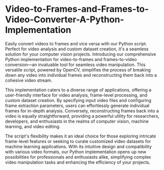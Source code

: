 # Video-to-Frames-and-Frames-to-Video-Converter-A-Python-Implementation
Easily convert videos to frames and vice versa with our Python script. Perfect for video analysis and custom dataset creation, it's a seamless solution for your computer vision projects.
Introducing our comprehensive Python implementation for video-to-frames and frames-to-video conversion—an invaluable tool for seamless video manipulation. This versatile script, powered by OpenCV, simplifies the process of breaking down any video into individual frames and reconstructing them back into a cohesive video stream.

This implementation caters to a diverse range of applications, offering a user-friendly interface for video analysis, frame-level processing, and custom dataset creation. By specifying input video files and configuring frame extraction parameters, users can effortlessly generate individual frames for in-depth analysis. Conversely, reconstructing frames back into a video is equally straightforward, providing a powerful utility for researchers, developers, and enthusiasts in the realms of computer vision, machine learning, and video editing.

The script's flexibility makes it an ideal choice for those exploring intricate frame-level features or seeking to curate customized video datasets for machine learning applications. With its intuitive design and compatibility with various video formats, our Python implementation opens up new possibilities for professionals and enthusiasts alike, simplifying complex video manipulation tasks and enhancing the efficiency of your projects.
